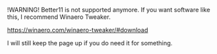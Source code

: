 !WARNING! Better11 is not supported anymore. If you want software like this, I recommend Winaero Tweaker.

https://winaero.com/winaero-tweaker/#download

I will still keep the page up if you do need it for something.
